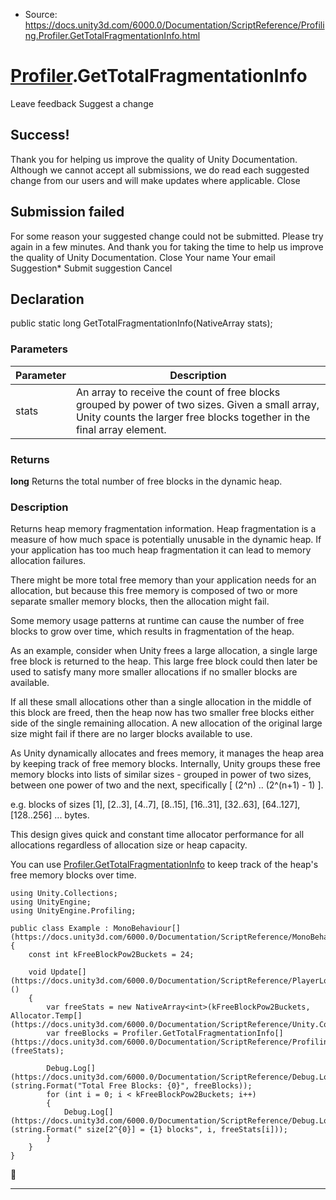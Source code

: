 * Source: https://docs.unity3d.com/6000.0/Documentation/ScriptReference/Profiling.Profiler.GetTotalFragmentationInfo.html

#  [Profiler](https://docs.unity3d.com/6000.0/Documentation/ScriptReference/Profiling.Profiler.html).GetTotalFragmentationInfo
Leave feedback
Suggest a change
## Success!
Thank you for helping us improve the quality of Unity Documentation. Although we cannot accept all submissions, we do read each suggested change from our users and will make updates where applicable.
Close
## Submission failed
For some reason your suggested change could not be submitted. Please <a>try again</a> in a few minutes. And thank you for taking the time to help us improve the quality of Unity Documentation.
Close
Your name Your email Suggestion* Submit suggestion
Cancel
## Declaration
public static long GetTotalFragmentationInfo(NativeArray<int> stats); 
### Parameters
Parameter | Description  
---|---  
stats | An array to receive the count of free blocks grouped by power of two sizes. Given a small array, Unity counts the larger free blocks together in the final array element.  
### Returns
**long** Returns the total number of free blocks in the dynamic heap. 
### Description
Returns heap memory fragmentation information.
Heap fragmentation is a measure of how much space is potentially unusable in the dynamic heap. If your application has too much heap fragmentation it can lead to memory allocation failures.  
  
There might be more total free memory than your application needs for an allocation, but because this free memory is composed of two or more separate smaller memory blocks, then the allocation might fail.  
  
Some memory usage patterns at runtime can cause the number of free blocks to grow over time, which results in fragmentation of the heap.  
  
As an example, consider when Unity frees a large allocation, a single large free block is returned to the heap. This large free block could then later be used to satisfy many more smaller allocations if no smaller blocks are available.  
  
If all these small allocations other than a single allocation in the middle of this block are freed, then the heap now has two smaller free blocks either side of the single remaining allocation. A new allocation of the original large size might fail if there are no larger blocks available to use.  
  
As Unity dynamically allocates and frees memory, it manages the heap area by keeping track of free memory blocks. Internally, Unity groups these free memory blocks into lists of similar sizes - grouped in power of two sizes, between one power of two and the next, specifically [ (2^n) .. (2^(n+1) - 1) ].  
  
e.g. blocks of sizes [1], [2..3], [4..7], [8..15], [16..31], [32..63], [64..127], [128..256] ... bytes.  
  
This design gives quick and constant time allocator performance for all allocations regardless of allocation size or heap capacity.  
  
You can use [Profiler.GetTotalFragmentationInfo](https://docs.unity3d.com/6000.0/Documentation/ScriptReference/Profiling.Profiler.GetTotalFragmentationInfo.html) to keep track of the heap's free memory blocks over time.
```
using Unity.Collections;
using UnityEngine;
using UnityEngine.Profiling;  
  
public class Example : MonoBehaviour[](https://docs.unity3d.com/6000.0/Documentation/ScriptReference/MonoBehaviour.html)
{
    const int kFreeBlockPow2Buckets = 24;  
  
    void Update[](https://docs.unity3d.com/6000.0/Documentation/ScriptReference/PlayerLoop.Update.html)()
    {
        var freeStats = new NativeArray<int>(kFreeBlockPow2Buckets, Allocator.Temp[](https://docs.unity3d.com/6000.0/Documentation/ScriptReference/Unity.Collections.Allocator.Temp.html));
        var freeBlocks = Profiler.GetTotalFragmentationInfo[](https://docs.unity3d.com/6000.0/Documentation/ScriptReference/Profiling.Profiler.GetTotalFragmentationInfo.html)(freeStats);  
  
        Debug.Log[](https://docs.unity3d.com/6000.0/Documentation/ScriptReference/Debug.Log.html)(string.Format("Total Free Blocks: {0}", freeBlocks));
        for (int i = 0; i < kFreeBlockPow2Buckets; i++)
        {
            Debug.Log[](https://docs.unity3d.com/6000.0/Documentation/ScriptReference/Debug.Log.html)(string.Format(" size[2^{0}] = {1} blocks", i, freeStats[i]));
        }
    }
}

```

* * *
